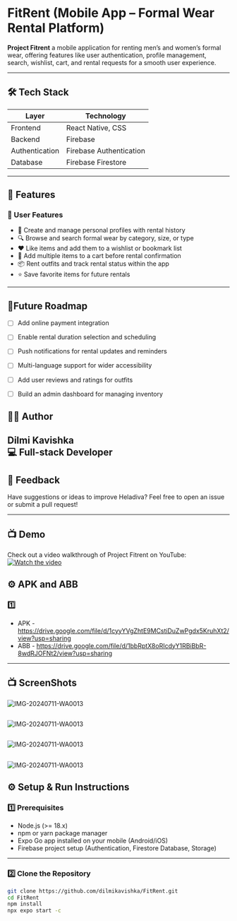 #   FitRent (Mobile App – Formal Wear Rental Platform)

**Project Fitrent** a mobile application for renting men’s and women’s formal wear, offering features
 like user authentication, profile management, search, wishlist, cart, and rental requests for a
 smooth user experience.

---

## 🛠️ Tech Stack

| Layer         | Technology                    |
|---------------|-------------------------------|
| Frontend      | React Native, CSS         |
| Backend       | Firebase                   |
| Authentication| Firebase Authentication  |
| Database      | Firebase Firestore                         |
---

## 🚀 Features

### 👥 User Features
- 👤 Create and manage personal profiles with rental history
- 🔍 Browse and search formal wear by category, size, or type
- ❤️ Like items and add them to a wishlist or bookmark list
- 🛒 Add multiple items to a cart before rental confirmation
- 📦 Rent outfits and track rental status within the app
- ⭐ Save favorite items for future rentals

---

## 📌Future Roadmap

- [ ] Add online payment integration
- [ ] Enable rental duration selection and scheduling
- [ ] Push notifications for rental updates and reminders
- [ ] Multi-language support for wider accessibility
- [ ] Add user reviews and ratings for outfits
- [ ] Build an admin dashboard for managing inventory


## 👨‍💻 Author

**Dilmi Kavishka**  
💻 Full-stack Developer 
---


## 💬 Feedback

Have suggestions or ideas to improve Heladiva? Feel free to open an issue or submit a pull request!

---

## 📺 Demo

Check out a video walkthrough of Project Fitrent on YouTube:  
[![Watch the video](assets/demo%20images/amd%201%20copy.jpg)](https://youtu.be/wfdxZL9nly8)

## ⚙️ APK and ABB

### 1️⃣ 
- APK - https://drive.google.com/file/d/1cyyYVgZhtE9MCstiDuZwPgdx5KruhXt2/view?usp=sharing
- ABB - https://drive.google.com/file/d/1bbRptX8oRIcdyY1RBiBbR-8wdRJOFNt2/view?usp=sharing

---


## 📺 ScreenShots

![IMG-20240711-WA0013](assets/demo%20images//IMG_9921.PNG)
## 
![IMG-20240711-WA0013](assets/demo%20images//IMG_9923.PNG)
## 
![IMG-20240711-WA0013](assets/demo%20images//IMG_9925.PNG)
## 
![IMG-20240711-WA0013](assets/demo%20images//IMG_9928.PNG)


## ⚙️ Setup & Run Instructions

### 1️⃣ Prerequisites
- Node.js (>= 18.x)
- npm or yarn package manager
- Expo Go app installed on your mobile (Android/iOS)
- Firebase project setup (Authentication, Firestore Database, Storage)

---

### 2️⃣ Clone the Repository
```bash
git clone https://github.com/dilmikavishka/FitRent.git
cd FitRent
npm install
npx expo start -c 


